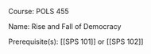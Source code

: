 




Course: POLS 455

Name: Rise and Fall of Democracy

Prerequisite(s): [[SPS 101]] or [[SPS 102]]